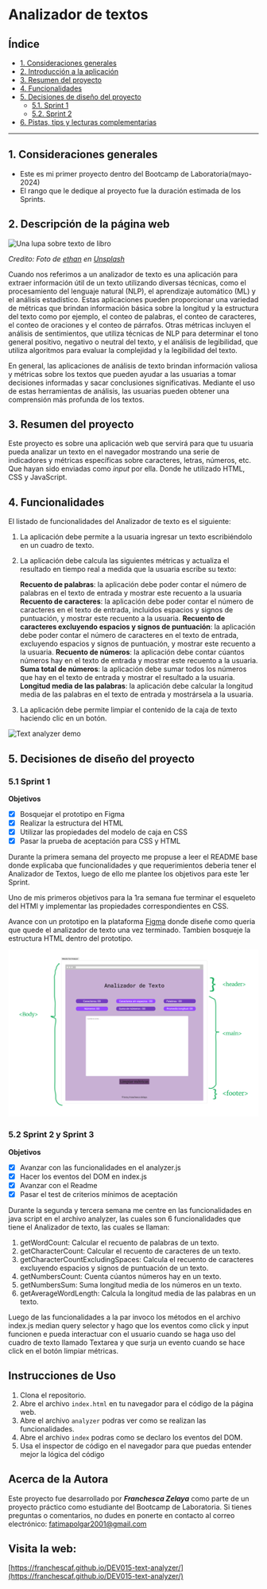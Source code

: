 # Analizador de textos

## Índice

- [1. Consideraciones generales](#1-consideraciones-generales)
- [2. Introducción a la aplicación](#2-introducción-a-la-aplicación)
- [3. Resumen del proyecto](#3-resumen-del-proyecto)
- [4. Funcionalidades](#4-funcionalidades)
- [5. Decisiones de diseño del proyecto](#5-Decisiones-de-diseño-del-proyecto)
  - [5.1. Sprint 1](#5.1-Sprint-1)
  - [5.2. Sprint 2](#5.2-Sprint-2-y-3)
- [6. Pistas, tips y lecturas complementarias](#6-pistas-tips-y-lecturas-complementarias)

---

## 1. Consideraciones generales

- Este es mi primer proyecto dentro del Bootcamp de Laboratoria(mayo-2024)
- El rango que le dedique al proyecto fue la duración estimada de los Sprints.

## 2. Descripción de la página web

![Una lupa sobre texto de libro](https://images.unsplash.com/photo-1632096936824-565d39f8e5eb?q=80&w=1335&auto=format&fit=crop&ixlib=rb-4.0.3&ixid=M3wxMjA3fDB8MHxwaG90by1wYWdlfHx8fGVufDB8fHx8fA%3D%3D)

_Credito: Foto de [ethan](https://unsplash.com/fr/@andallthings?utm_source=unsplash&utm_medium=referral&utm_content=creditCopyText)_
_en [Unsplash](https://unsplash.com/es/fotos/72NpWZJOskU?utm_source=unsplash&utm_medium=referral&utm_content=creditCopyText)_

Cuando nos referimos a un analizador de texto es una aplicación para extraer información útil de un texto utilizando diversas técnicas, como el procesamiento del lenguaje natural (NLP), el aprendizaje automático (ML) y el análisis estadístico.
Estas aplicaciones pueden proporcionar una variedad de métricas que brindan información básica sobre la longitud y la estructura del texto como por ejemplo, el conteo de palabras, el conteo de caracteres, el conteo de oraciones y el conteo de párrafos. Otras métricas incluyen el análisis de sentimientos, que utiliza técnicas de NLP para determinar el tono general positivo, negativo o neutral del texto, y el análisis de legibilidad, que utiliza algoritmos para evaluar la complejidad y la legibilidad del texto.

En general, las aplicaciones de análisis de texto brindan información valiosa y métricas sobre los textos que pueden ayudar a las usuarias a tomar decisiones informadas y sacar conclusiones significativas.
Mediante el uso de estas herramientas de análisis, las usuarias pueden obtener una comprensión más profunda de los textos.

## 3. Resumen del proyecto

Este proyecto es sobre una aplicación web que servirá para que tu usuaria
pueda analizar un texto en el navegador mostrando una serie de indicadores y métricas específicas sobre caracteres, letras, números, etc. Que hayan sido enviadas como _input_ por ella. Donde he utilizado HTML, CSS y JavaScript.

## 4. Funcionalidades

El listado de funcionalidades del Analizador de texto es el siguiente:

1.  La aplicación debe permite a la usuaria ingresar un texto escribiéndolo
    en un cuadro de texto.

2.  La aplicación debe calcula las siguientes métricas y actualiza el
    resultado en tiempo real a medida que la usuaria escribe su texto:

    **Recuento de palabras**: la aplicación debe poder contar el número de
    palabras en el texto de entrada y mostrar este recuento a la usuaria
    **Recuento de caracteres**: la aplicación debe poder contar el número de caracteres en el texto de entrada, incluidos espacios y signos de
    puntuación, y mostrar este recuento a la usuaria.
    **Recuento de caracteres excluyendo espacios y signos de puntuación**:
    la aplicación debe poder contar el número de caracteres en el texto de
    entrada, excluyendo espacios y signos de puntuación, y mostrar este recuento a la usuaria.
    **Recuento de números**: la aplicación debe contar cúantos números hay en el texto de entrada y mostrar este recuento a la usuaria.
    **Suma total de números**: la aplicación debe sumar todos los números que hay en el texto de entrada y mostrar el resultado a la usuaria.
    **Longitud media de las palabras**: la aplicación debe calcular la
    longitud media de las palabras en el texto de entrada y mostrársela a la usuaria.

3.  La aplicación debe permite limpiar el contenido de la caja de texto haciendo
    clic en un botón.

![Text analyzer demo](https://github-production-user-asset-6210df.s3.amazonaws.com/12631491/240650556-988dcd6f-bc46-473b-894c-888a66c9fe2d.gif "Text analyzer demo")

## 5. Decisiones de diseño del proyecto

### 5.1 Sprint 1

**Objetivos**

- [x] Bosquejar el prototipo en Figma
- [x] Realizar la estructura del HTML
- [x] Utilizar las propiedades del modelo de caja en CSS
- [x] Pasar la prueba de aceptación para CSS y HTML

Durante la primera semana del proyecto me propuse a leer el README base donde explicaba que funcionalidades y que requerimientos deberia tener el Analizador de Textos, luego de ello me plantee los objetivos para este 1er Sprint.

Uno de mis primeros objetivos para la 1ra semana fue terminar el esqueleto del HTMl y implementar las propiedades correspondientes en CSS.

Avance con un prototipo en la plataforma [Figma](https://www.figma.com/board/CmP0TFzWP1NTEaMhSWgXO7/Prototype-of-Website-Text-Analyzer?node-id=0%3A1&t=Hd6ggzIUrT9z7qKT-1) donde diseñe como queria que quede el analizador de texto una vez terminado. Tambien bosqueje la estructura HTML dentro del prototipo.

![Prototipo del Proyecto-Analizador de textos.](./Prototype%20of%20Website%20Text%20Analyzer.jpg)

### 5.2 Sprint 2 y Sprint 3

**Objetivos**

- [x] Avanzar con las funcionalidades en el analyzer.js
- [x] Hacer los eventos del DOM en index.js
- [x] Avanzar con el Readme
- [x] Pasar el test de criterios mínimos de aceptación

Durante la segunda y tercera semana me centre en las funcionalidades en java script en el archivo analyzer, las cuales son 6 funcionalidades que tiene el Analizador de texto, las cuales se llaman:

1. getWordCount:  Calcular el recuento de palabras de un texto.
2. getCharacterCount: Calcular el recuento de caracteres de un texto.
3. getCharacterCountExcludingSpaces: Calcula el recuento de caracteres excluyendo espacios y signos de puntuación de un texto.
4. getNumbersCount: Cuenta cúantos números hay en un texto.
5. getNumbersSum: Suma longitud media de los números en un texto.
6. getAverageWordLength: Calcula la longitud media de las palabras en un texto.

Luego de las funcionalidades a la par invoco los métodos en el archivo index.js median query selector y hago que los eventos como click y input funcionen e pueda interactuar con el usuario cuando se haga uso del cuadro de texto llamado Textarea y que surja un evento cuando se hace click en el botón limpiar métricas.

## Instrucciones de Uso

1. Clona el repositorio.
2. Abre el archivo `index.html` en tu navegador para el código de la página web.
3. Abre el archivo `analyzer` podras ver como se realizan las funcionalidades.
4. Abre el archivo `index` podras como se declaro los eventos del DOM.
5. Usa el inspector de código en el navegador para que puedas entender mejor la lógica del código

## Acerca de la Autora

Este proyecto fue desarrollado por **_Franchesca Zelaya_** como parte de un proyecto práctico como estudiante del Bootcamp de Laboratoria. Si tienes preguntas o comentarios, no dudes en ponerte en contacto al correo electrónico: fatimapolgar2001@gmail.com

## Visita la web:

[https://franchescaf.github.io/DEV015-text-analyzer/](https://franchescaf.github.io/DEV015-text-analyzer/)
